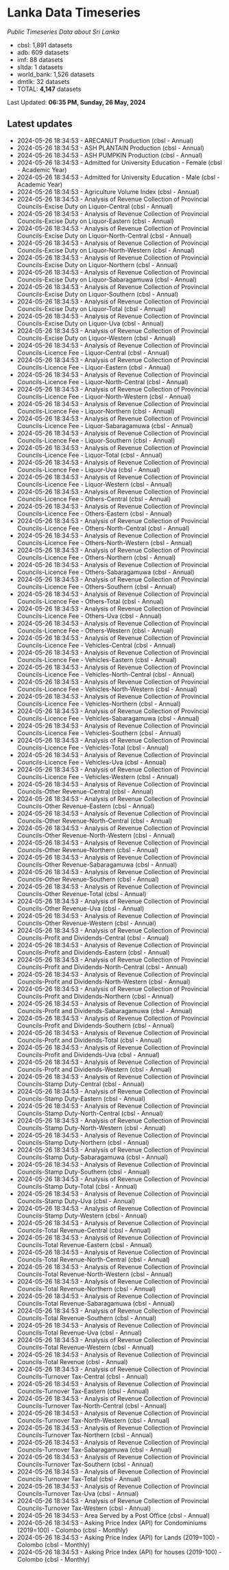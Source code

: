# Lanka Data Timeseries
*Public Timeseries Data about Sri Lanka*

* cbsl: 1,891 datasets
* adb: 609 datasets
* imf: 88 datasets
* sltda: 1 datasets
* world_bank: 1,526 datasets
* dmtlk: 32 datasets
* TOTAL: **4,147** datasets

Last Updated: **06:35 PM, Sunday, 26 May, 2024**

## Latest updates

* 2024-05-26 18:34:53 - ARECANUT Production (cbsl - Annual)
* 2024-05-26 18:34:53 - ASH PLANTAIN Production (cbsl - Annual)
* 2024-05-26 18:34:53 - ASH PUMPKIN Production (cbsl - Annual)
* 2024-05-26 18:34:53 - Admitted for University Education - Female (cbsl - Academic Year)
* 2024-05-26 18:34:53 - Admitted for University Education - Male (cbsl - Academic Year)
* 2024-05-26 18:34:53 - Agriculture Volume Index (cbsl - Annual)
* 2024-05-26 18:34:53 - Analysis of Revenue Collection of Provincial Councils-Excise Duty on Liquor-Central (cbsl - Annual)
* 2024-05-26 18:34:53 - Analysis of Revenue Collection of Provincial Councils-Excise Duty on Liquor-Eastern (cbsl - Annual)
* 2024-05-26 18:34:53 - Analysis of Revenue Collection of Provincial Councils-Excise Duty on Liquor-North-Central (cbsl - Annual)
* 2024-05-26 18:34:53 - Analysis of Revenue Collection of Provincial Councils-Excise Duty on Liquor-North-Western (cbsl - Annual)
* 2024-05-26 18:34:53 - Analysis of Revenue Collection of Provincial Councils-Excise Duty on Liquor-Northern (cbsl - Annual)
* 2024-05-26 18:34:53 - Analysis of Revenue Collection of Provincial Councils-Excise Duty on Liquor-Sabaragamuwa (cbsl - Annual)
* 2024-05-26 18:34:53 - Analysis of Revenue Collection of Provincial Councils-Excise Duty on Liquor-Southern (cbsl - Annual)
* 2024-05-26 18:34:53 - Analysis of Revenue Collection of Provincial Councils-Excise Duty on Liquor-Total (cbsl - Annual)
* 2024-05-26 18:34:53 - Analysis of Revenue Collection of Provincial Councils-Excise Duty on Liquor-Uva (cbsl - Annual)
* 2024-05-26 18:34:53 - Analysis of Revenue Collection of Provincial Councils-Excise Duty on Liquor-Western (cbsl - Annual)
* 2024-05-26 18:34:53 - Analysis of Revenue Collection of Provincial Councils-Licence Fee - Liquor-Central (cbsl - Annual)
* 2024-05-26 18:34:53 - Analysis of Revenue Collection of Provincial Councils-Licence Fee - Liquor-Eastern (cbsl - Annual)
* 2024-05-26 18:34:53 - Analysis of Revenue Collection of Provincial Councils-Licence Fee - Liquor-North-Central (cbsl - Annual)
* 2024-05-26 18:34:53 - Analysis of Revenue Collection of Provincial Councils-Licence Fee - Liquor-North-Western (cbsl - Annual)
* 2024-05-26 18:34:53 - Analysis of Revenue Collection of Provincial Councils-Licence Fee - Liquor-Northern (cbsl - Annual)
* 2024-05-26 18:34:53 - Analysis of Revenue Collection of Provincial Councils-Licence Fee - Liquor-Sabaragamuwa (cbsl - Annual)
* 2024-05-26 18:34:53 - Analysis of Revenue Collection of Provincial Councils-Licence Fee - Liquor-Southern (cbsl - Annual)
* 2024-05-26 18:34:53 - Analysis of Revenue Collection of Provincial Councils-Licence Fee - Liquor-Total (cbsl - Annual)
* 2024-05-26 18:34:53 - Analysis of Revenue Collection of Provincial Councils-Licence Fee - Liquor-Uva (cbsl - Annual)
* 2024-05-26 18:34:53 - Analysis of Revenue Collection of Provincial Councils-Licence Fee - Liquor-Western (cbsl - Annual)
* 2024-05-26 18:34:53 - Analysis of Revenue Collection of Provincial Councils-Licence Fee - Others-Central (cbsl - Annual)
* 2024-05-26 18:34:53 - Analysis of Revenue Collection of Provincial Councils-Licence Fee - Others-Eastern (cbsl - Annual)
* 2024-05-26 18:34:53 - Analysis of Revenue Collection of Provincial Councils-Licence Fee - Others-North-Central (cbsl - Annual)
* 2024-05-26 18:34:53 - Analysis of Revenue Collection of Provincial Councils-Licence Fee - Others-North-Western (cbsl - Annual)
* 2024-05-26 18:34:53 - Analysis of Revenue Collection of Provincial Councils-Licence Fee - Others-Northern (cbsl - Annual)
* 2024-05-26 18:34:53 - Analysis of Revenue Collection of Provincial Councils-Licence Fee - Others-Sabaragamuwa (cbsl - Annual)
* 2024-05-26 18:34:53 - Analysis of Revenue Collection of Provincial Councils-Licence Fee - Others-Southern (cbsl - Annual)
* 2024-05-26 18:34:53 - Analysis of Revenue Collection of Provincial Councils-Licence Fee - Others-Total (cbsl - Annual)
* 2024-05-26 18:34:53 - Analysis of Revenue Collection of Provincial Councils-Licence Fee - Others-Uva (cbsl - Annual)
* 2024-05-26 18:34:53 - Analysis of Revenue Collection of Provincial Councils-Licence Fee - Others-Western (cbsl - Annual)
* 2024-05-26 18:34:53 - Analysis of Revenue Collection of Provincial Councils-Licence Fee - Vehicles-Central (cbsl - Annual)
* 2024-05-26 18:34:53 - Analysis of Revenue Collection of Provincial Councils-Licence Fee - Vehicles-Eastern (cbsl - Annual)
* 2024-05-26 18:34:53 - Analysis of Revenue Collection of Provincial Councils-Licence Fee - Vehicles-North-Central (cbsl - Annual)
* 2024-05-26 18:34:53 - Analysis of Revenue Collection of Provincial Councils-Licence Fee - Vehicles-North-Western (cbsl - Annual)
* 2024-05-26 18:34:53 - Analysis of Revenue Collection of Provincial Councils-Licence Fee - Vehicles-Northern (cbsl - Annual)
* 2024-05-26 18:34:53 - Analysis of Revenue Collection of Provincial Councils-Licence Fee - Vehicles-Sabaragamuwa (cbsl - Annual)
* 2024-05-26 18:34:53 - Analysis of Revenue Collection of Provincial Councils-Licence Fee - Vehicles-Southern (cbsl - Annual)
* 2024-05-26 18:34:53 - Analysis of Revenue Collection of Provincial Councils-Licence Fee - Vehicles-Total (cbsl - Annual)
* 2024-05-26 18:34:53 - Analysis of Revenue Collection of Provincial Councils-Licence Fee - Vehicles-Uva (cbsl - Annual)
* 2024-05-26 18:34:53 - Analysis of Revenue Collection of Provincial Councils-Licence Fee - Vehicles-Western (cbsl - Annual)
* 2024-05-26 18:34:53 - Analysis of Revenue Collection of Provincial Councils-Other Revenue-Central (cbsl - Annual)
* 2024-05-26 18:34:53 - Analysis of Revenue Collection of Provincial Councils-Other Revenue-Eastern (cbsl - Annual)
* 2024-05-26 18:34:53 - Analysis of Revenue Collection of Provincial Councils-Other Revenue-North-Central (cbsl - Annual)
* 2024-05-26 18:34:53 - Analysis of Revenue Collection of Provincial Councils-Other Revenue-North-Western (cbsl - Annual)
* 2024-05-26 18:34:53 - Analysis of Revenue Collection of Provincial Councils-Other Revenue-Northern (cbsl - Annual)
* 2024-05-26 18:34:53 - Analysis of Revenue Collection of Provincial Councils-Other Revenue-Sabaragamuwa (cbsl - Annual)
* 2024-05-26 18:34:53 - Analysis of Revenue Collection of Provincial Councils-Other Revenue-Southern (cbsl - Annual)
* 2024-05-26 18:34:53 - Analysis of Revenue Collection of Provincial Councils-Other Revenue-Total (cbsl - Annual)
* 2024-05-26 18:34:53 - Analysis of Revenue Collection of Provincial Councils-Other Revenue-Uva (cbsl - Annual)
* 2024-05-26 18:34:53 - Analysis of Revenue Collection of Provincial Councils-Other Revenue-Western (cbsl - Annual)
* 2024-05-26 18:34:53 - Analysis of Revenue Collection of Provincial Councils-Profit and Dividends-Central (cbsl - Annual)
* 2024-05-26 18:34:53 - Analysis of Revenue Collection of Provincial Councils-Profit and Dividends-Eastern (cbsl - Annual)
* 2024-05-26 18:34:53 - Analysis of Revenue Collection of Provincial Councils-Profit and Dividends-North-Central (cbsl - Annual)
* 2024-05-26 18:34:53 - Analysis of Revenue Collection of Provincial Councils-Profit and Dividends-North-Western (cbsl - Annual)
* 2024-05-26 18:34:53 - Analysis of Revenue Collection of Provincial Councils-Profit and Dividends-Northern (cbsl - Annual)
* 2024-05-26 18:34:53 - Analysis of Revenue Collection of Provincial Councils-Profit and Dividends-Sabaragamuwa (cbsl - Annual)
* 2024-05-26 18:34:53 - Analysis of Revenue Collection of Provincial Councils-Profit and Dividends-Southern (cbsl - Annual)
* 2024-05-26 18:34:53 - Analysis of Revenue Collection of Provincial Councils-Profit and Dividends-Total (cbsl - Annual)
* 2024-05-26 18:34:53 - Analysis of Revenue Collection of Provincial Councils-Profit and Dividends-Uva (cbsl - Annual)
* 2024-05-26 18:34:53 - Analysis of Revenue Collection of Provincial Councils-Profit and Dividends-Western (cbsl - Annual)
* 2024-05-26 18:34:53 - Analysis of Revenue Collection of Provincial Councils-Stamp Duty-Central (cbsl - Annual)
* 2024-05-26 18:34:53 - Analysis of Revenue Collection of Provincial Councils-Stamp Duty-Eastern (cbsl - Annual)
* 2024-05-26 18:34:53 - Analysis of Revenue Collection of Provincial Councils-Stamp Duty-North-Central (cbsl - Annual)
* 2024-05-26 18:34:53 - Analysis of Revenue Collection of Provincial Councils-Stamp Duty-North-Western (cbsl - Annual)
* 2024-05-26 18:34:53 - Analysis of Revenue Collection of Provincial Councils-Stamp Duty-Northern (cbsl - Annual)
* 2024-05-26 18:34:53 - Analysis of Revenue Collection of Provincial Councils-Stamp Duty-Sabaragamuwa (cbsl - Annual)
* 2024-05-26 18:34:53 - Analysis of Revenue Collection of Provincial Councils-Stamp Duty-Southern (cbsl - Annual)
* 2024-05-26 18:34:53 - Analysis of Revenue Collection of Provincial Councils-Stamp Duty-Total (cbsl - Annual)
* 2024-05-26 18:34:53 - Analysis of Revenue Collection of Provincial Councils-Stamp Duty-Uva (cbsl - Annual)
* 2024-05-26 18:34:53 - Analysis of Revenue Collection of Provincial Councils-Stamp Duty-Western (cbsl - Annual)
* 2024-05-26 18:34:53 - Analysis of Revenue Collection of Provincial Councils-Total Revenue-Central (cbsl - Annual)
* 2024-05-26 18:34:53 - Analysis of Revenue Collection of Provincial Councils-Total Revenue-Eastern (cbsl - Annual)
* 2024-05-26 18:34:53 - Analysis of Revenue Collection of Provincial Councils-Total Revenue-North-Central (cbsl - Annual)
* 2024-05-26 18:34:53 - Analysis of Revenue Collection of Provincial Councils-Total Revenue-North-Western (cbsl - Annual)
* 2024-05-26 18:34:53 - Analysis of Revenue Collection of Provincial Councils-Total Revenue-Northern (cbsl - Annual)
* 2024-05-26 18:34:53 - Analysis of Revenue Collection of Provincial Councils-Total Revenue-Sabaragamuwa (cbsl - Annual)
* 2024-05-26 18:34:53 - Analysis of Revenue Collection of Provincial Councils-Total Revenue-Southern (cbsl - Annual)
* 2024-05-26 18:34:53 - Analysis of Revenue Collection of Provincial Councils-Total Revenue-Uva (cbsl - Annual)
* 2024-05-26 18:34:53 - Analysis of Revenue Collection of Provincial Councils-Total Revenue-Western (cbsl - Annual)
* 2024-05-26 18:34:53 - Analysis of Revenue Collection of Provincial Councils-Total Revenue (cbsl - Annual)
* 2024-05-26 18:34:53 - Analysis of Revenue Collection of Provincial Councils-Turnover Tax-Central (cbsl - Annual)
* 2024-05-26 18:34:53 - Analysis of Revenue Collection of Provincial Councils-Turnover Tax-Eastern (cbsl - Annual)
* 2024-05-26 18:34:53 - Analysis of Revenue Collection of Provincial Councils-Turnover Tax-North-Central (cbsl - Annual)
* 2024-05-26 18:34:53 - Analysis of Revenue Collection of Provincial Councils-Turnover Tax-North-Western (cbsl - Annual)
* 2024-05-26 18:34:53 - Analysis of Revenue Collection of Provincial Councils-Turnover Tax-Northern (cbsl - Annual)
* 2024-05-26 18:34:53 - Analysis of Revenue Collection of Provincial Councils-Turnover Tax-Sabaragamuwa (cbsl - Annual)
* 2024-05-26 18:34:53 - Analysis of Revenue Collection of Provincial Councils-Turnover Tax-Southern (cbsl - Annual)
* 2024-05-26 18:34:53 - Analysis of Revenue Collection of Provincial Councils-Turnover Tax-Total (cbsl - Annual)
* 2024-05-26 18:34:53 - Analysis of Revenue Collection of Provincial Councils-Turnover Tax-Uva (cbsl - Annual)
* 2024-05-26 18:34:53 - Analysis of Revenue Collection of Provincial Councils-Turnover Tax-Western (cbsl - Annual)
* 2024-05-26 18:34:53 - Area Served by a Post Office (cbsl - Annual)
* 2024-05-26 18:34:53 - Asking Price Index (API) for Condominiums (2019=100) - Colombo (cbsl - Monthly)
* 2024-05-26 18:34:53 - Asking Price Index (API) for Lands (2019=100) - Colombo (cbsl - Monthly)
* 2024-05-26 18:34:53 - Asking Price Index (API) for houses (2019-100) - Colombo (cbsl - Monthly)